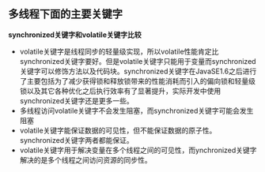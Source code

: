 ## 多线程下面的主要关键字

**synchronized关键字和volatile关键字比较**
* volatile关键字是线程同步的轻量级实现，所以volatile性能肯定比synchronized关键字要好。但是volatile关键字只能用于变量而synchronized关键字可以修饰方法以及代码块。synchronized关键字在JavaSE1.6之后进行了主要包括为了减少获得锁和释放锁带来的性能消耗而引入的偏向锁和轻量级锁以及其它各种优化之后执行效率有了显著提升，实际开发中使用synchronized关键字还是更多一些。
* 多线程访问volatile关键字不会发生阻塞，而synchronized关键字可能会发生阻塞
* volatile关键字能保证数据的可见性，但不能保证数据的原子性。synchronized关键字两者都能保证。
* volatile关键字用于解决变量在多个线程之间的可见性，而ynchronized关键字解决的是多个线程之间访问资源的同步性。
